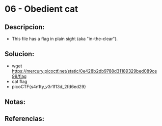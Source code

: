 # 06 - Obedient cat

## Descripcion:
* This file has a flag in plain sight (aka "in-the-clear").
  
## Solucion:
* wget https://mercury.picoctf.net/static/0e428b2db9788d31189329bed089ce98/flag
* cat flag
* picoCTF{s4n1ty_v3r1f13d_2fd6ed29}
## Notas:

## Referencias: